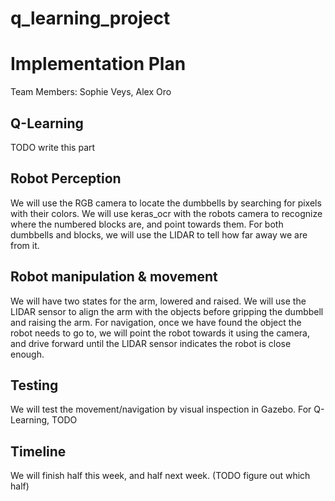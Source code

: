 # q_learning_project

# Implementation Plan

Team Members: Sophie Veys, Alex Oro

## Q-Learning

TODO write this part

## Robot Perception

We will use the RGB camera to locate the dumbbells by searching for pixels with their colors. 
We will use keras_ocr with the robots camera to recognize where the numbered blocks are, and point towards them. 
For both dumbbells and blocks, we will use the LIDAR to tell how far away we are from it.

## Robot manipulation & movement

We will have two states for the arm, lowered and raised. 
We will use the LIDAR sensor to align the arm with the objects
before gripping the dumbbell and raising the arm. 
For navigation, once we have found the object the robot needs to 
go to, we will point the robot towards it using the camera, and drive
forward until the LIDAR sensor indicates the robot is close enough.

## Testing

We will test the movement/navigation by visual inspection in Gazebo.
For Q-Learning, TODO

## Timeline

We will finish half this week, and half next week. (TODO figure out which half)
